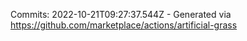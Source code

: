 Commits: 2022-10-21T09:27:37.544Z - Generated via https://github.com/marketplace/actions/artificial-grass
<br>
